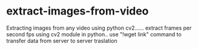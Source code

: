 # extract-images-from-video
Extracting images from any video using python cv2......
extract frames per second fps using cv2 module in python..
use "!wget link" command to transfer data from server to server traslation

